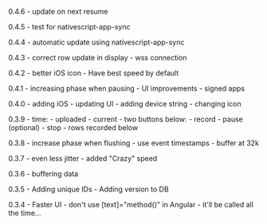 0.4.6
    - update on next resume

0.4.5
    - test for nativescript-app-sync

0.4.4
    - automatic update using nativescript-app-sync

0.4.3
    - correct row update in display
    - wss connection

0.4.2
    - better iOS icon
    - Have best speed by default

0.4.1
    - increasing phase when pausing
    - UI improvements
    - signed apps

0.4.0
    - adding iOS
    - updating UI
    - adding device string
    - changing icon
    
0.3.9
    - time:
        - uploaded
        - current
    - two buttons below:
        - record
        - pause (optional)
        - stop
    - rows recorded below
    
0.3.8
    - increase phase when flushing
    - use event timestamps
    - buffer at 32k

0.3.7
    - even less jitter
    - added "Crazy" speed

0.3.6
    - buffering data

0.3.5
    - Adding unique IDs
    - Adding version to DB

0.3.4
    - Faster UI - don't use [text]="method()" in Angular - it'll be called all the time...
